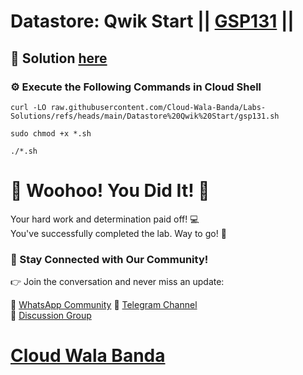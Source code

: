 # Datastore: Qwik Start || [GSP131](https://www.cloudskillsboost.google/focuses/941?parent=catalog) ||

## 🔑 Solution [here](https://youtu.be/yDzjMPAzS8Q)

### ⚙️ Execute the Following Commands in Cloud Shell

```
curl -LO raw.githubusercontent.com/Cloud-Wala-Banda/Labs-Solutions/refs/heads/main/Datastore%20Qwik%20Start/gsp131.sh

sudo chmod +x *.sh

./*.sh
```

# 🎉 Woohoo! You Did It! 🎉

Your hard work and determination paid off! 💻  
You've successfully completed the lab. Way to go! 🚀  

### 💬 Stay Connected with Our Community!

👉 Join the conversation and never miss an update:  

💚 [WhatsApp Community](https://chat.whatsapp.com/ECJ9h8GA3CA1ksaI9m5NrX)  📢 [Telegram Channel](https://t.me/cloudwalabanda)  
👥 [Discussion Group](https://t.me/cloudwalabandachats)  

# [Cloud Wala Banda](https://www.youtube.com/@cloudwalabanda)
